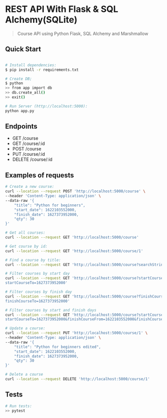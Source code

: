 # REST API With Flask & SQL Alchemy(SQLite)

> Course API using Python Flask, SQL Alchemy and Marshmallow

## Quick Start

``` bash

# Install dependencies:
$ pip install -r requirements.txt

# Create DB;
$ python
>> from app import db
>> db.create_all()
>> exit()

# Run Server (http://localhost:5000):
python app.py
```

## Endpoints

* GET     /course
* GET     /course/:id
* POST    /course
* PUT     /course/:id
* DELETE  /course/:id


## Examples of requests
``` bash
# Create a new course:
curl --location --request POST 'http://localhost:5000/course' \
--header 'Content-Type: application/json' \
--data-raw '{
    "title": "Python for beginners",
    "start_date": 1622103552000,
    "finish_date": 1627373952000,
    "qty": 30
}'

# Get all courses:
curl --location --request GET 'http://localhost:5000/course'

# Get course by id:
curl --location --request GET 'http://localhost:5000/course/1'

# Find a course by title:
curl --location --request GET 'http://localhost:5000/course?searchString=test'

# Filter courses by start day
curl --location --request GET 'http://localhost:5000/course?startCourseFrom=1622103552000&  
startCourseTo=1627373952000'

# Filter courses by finish day
curl --location --request GET 'http://localhost:5000/course?finishCourseFrom=1622103552000&  
finishCourseTo=1627373952000'

# Filter courses by start and finish days
curl --location --request GET 'http://localhost:5000/course?startCourseFrom=1622103552000&
startCourseTo=1627373952000&finishCourseFrom=1622103552000&finishCourseTo=1627373952000'

# Update a course:
curl --location --request PUT 'http://localhost:5000/course/1' \
--header 'Content-Type: application/json' \
--data-raw '{
    "title": "Python for beginners edited",
    "start_date": 1622103552000,
    "finish_date": 1627373952000,
    "qty": 30
}'

# Delete a course
curl --location --request DELETE 'http://localhost:5000/course/1'

```

## Tests
``` bash
# Run tests:
>> pytest
```
